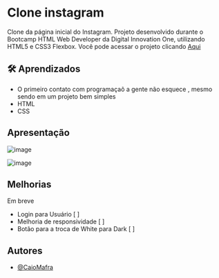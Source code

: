 


# Clone instagram 
Clone da página inicial do Instagram. Projeto desenvolvido durante o Bootcamp HTML Web Developer da Digital Innovation One, utilizando HTML5 e CSS3 Flexbox. Você pode acessar o projeto clicando [Aqui](https://caiomafia.github.io/Instagram/)

## 🛠️ Aprendizados

- O primeiro contato com programaçaõ a gente não esquece , mesmo sendo em um projeto bem simples 
- HTML
- CSS

## Apresentação 


![image](https://user-images.githubusercontent.com/91575842/185402510-79a396ed-d236-4d40-ae78-395357580de6.png)

![image](https://user-images.githubusercontent.com/91575842/187463141-3aba2d4b-8d9f-4957-9fd1-ebcd1231df55.png)



## Melhorias
Em breve 
- Login para Usuário [ ]
- Melhoria de responsividade [ ] 
- Botão para a troca de White para Dark [ ]


## Autores

- [@CaioMafra](https://github.com/Caiomafia)

